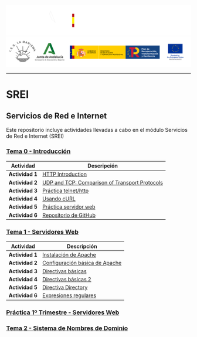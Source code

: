 
![](/.resGen/_bannerD.png#gh-dark-mode-only)
![](/.resGen/_bannerL.png#gh-light-mode-only)

---

# SREI

## Servicios de Red e Internet

Este repositorio incluye actividades llevadas a cabo en el módulo Servicios de Red e Internet (SREI)

### [Tema 0 - Introducción](Tema0/readme.md)

| Actividad   | Descripción         |
| ----------- | ------------------- |
| **Actividad 1** | [HTTP Introduction](/Tema0/Actividades/0.1.md) |
| **Actividad 2** | [UDP and TCP: Comparison of Transport Protocols](/Tema0/Actividades/0.2.md) |
| **Actividad 3** | [Práctica telnet/http](/Tema0/Actividades/0.3.md) |
| **Actividad 4** | [Usando cURL](/Tema0/Actividades/0.4.md) |
| **Actividad 5** | [Práctica servidor web](/Tema0/Actividades/0.5.md) |
| **Actividad 6** | [Repositorio de GitHub](/Tema0/Actividades/0.6.md) |

### [Tema 1 - Servidores Web](Tema1/readme.md)

| Actividad   | Descripción         |
| ----------- | ------------------- |
| **Actividad 1** | [Instalación de Apache](/Tema1/Actividades/1.1.md) |
| **Actividad 2** | [Configuración básica de Apache](/Tema1/Actividades/1.2.md) |
| **Actividad 3** | [Directivas básicas](/Tema1/Actividades/1.3.md) |
| **Actividad 4** | [Directivas básicas 2](/Tema1/Actividades/1.4.md) |
| **Actividad 5** | [Directiva Directory](/Tema1/Actividades/1.5.md) |
| **Actividad 6** | [Expresiones regulares](/Tema1/Actividades/1.6.md) |

### [Práctica 1º Trimestre - Servidores Web](/ServidoresWeb/readme.md)

### [Tema 2 - Sistema de Nombres de Dominio](Tema2/readme.md)
